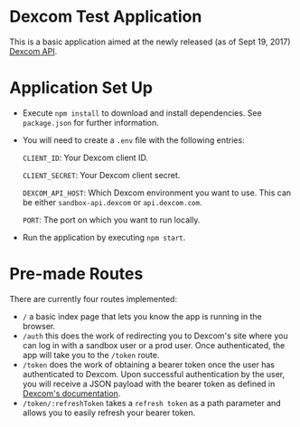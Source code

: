 # Dexcom Test Application
This is a basic application aimed at the newly released (as of Sept 19, 2017) [Dexcom API](https://developer.dexcom.com/overview).

# Application Set Up
* Execute `npm install` to download and install dependencies.  See `package.json` for further information. 
*  You will need to create a `.env` file with the following entries: 
   
   `CLIENT_ID`: Your Dexcom client ID. 
      
   `CLIENT_SECRET`: Your Dexcom client secret.
   
   `DEXCOM_API_HOST`: Which Dexcom environment you want to use.  This can be either `sandbox-api.dexcom` or `api.dexcom.com`.  
   
   `PORT`: The port on which you want to run locally.  
* Run the application by executing `npm start`.  

# Pre-made Routes
There are currently four routes implemented: 
   * `/` a basic index page that lets you know the app is running in the browser. 
   * `/auth` this does the work of redirecting you to Dexcom's site where you can log in with a sandbox user or a prod user.  Once authenticated, the app will take you to the `/token` route. 
   * `/token` does the work of obtaining a bearer token once the user has authenticated to Dexcom.  Upon successful authentication by the user, you will receive a JSON payload with the bearer token as defined in [Dexcom's documentation](https://developer.dexcom.com/authentication).
   * `/token/:refreshToken` takes a `refresh token` as a path parameter and allows you to easily refresh your bearer token.   

